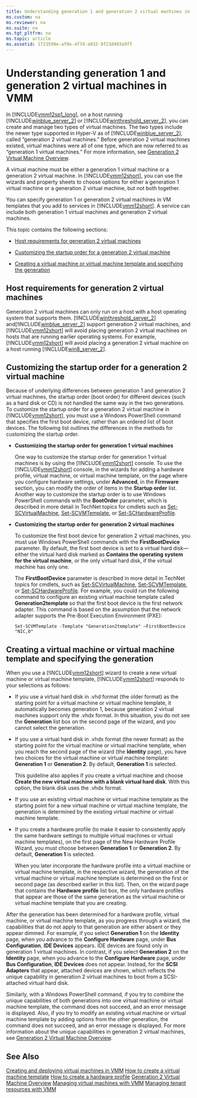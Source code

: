 ```yaml
---
title: Understanding generation 1 and generation 2 virtual machines in VMM
ms.custom: na
ms.reviewer: na
ms.suite: na
ms.tgt_pltfrm: na
ms.topic: article
ms.assetid: 1723599e-af0e-4f7d-a932-9f23d493a9ff
---
```

# Understanding generation 1 and generation 2 virtual machines in VMM
In [!INCLUDE[vmm12sp1_long](../../includes/vmm12sp1_long_md.md)], on a host running [!INCLUDE[winblue_server_2](../../includes/winblue_server_2_md.md)] or [!INCLUDE[winthreshold_server_2](../../includes/winthreshold_server_2_md.md)], you can create and manage two types of virtual machines. The two types include the newer type supported in Hyper\-V as of [!INCLUDE[winblue_server_2](../../includes/winblue_server_2_md.md)], called “generation 2 virtual machines.” Before generation 2 virtual machines existed, virtual machines were all of one type, which are now referred to as “generation 1 virtual machines.” For more information, see [Generation 2 Virtual Machine Overview](http://technet.microsoft.com/library/dn282285.aspx).

A virtual machine must be either a generation 1 virtual machine or a generation 2 virtual machine.  In [!INCLUDE[vmm12short](../../includes/vmm12short_md.md)], you can use the wizards and property sheets to choose options for either a generation 1 virtual machine or a generation 2 virtual machine, but not both together.

You can specify generation 1 or generation 2 virtual machines in VM templates that you add to services in [!INCLUDE[vmm12short](../../includes/vmm12short_md.md)]. A service can include both generation 1 virtual machines and generation 2 virtual machines.

This topic contains the following sections:

-   [Host requirements for generation 2 virtual machines](#BKMK_Hostreq)

-   [Customizing the startup order for a generation 2 virtual machine](#BKMK_Customstart)

-   [Creating a virtual machine or virtual machine template and specifying the generation](#BKMK_Specgen)

## <a name="BKMK_Hostreq"></a>Host requirements for generation 2 virtual machines
Generation 2 virtual machines can only run on a host with a host operating system that supports them. [!INCLUDE[winthreshold_server_2](../../includes/winthreshold_server_2_md.md)] and[!INCLUDE[winblue_server_2](../../includes/winblue_server_2_md.md)] support generation 2 virtual machines, and [!INCLUDE[vmm12short](../../includes/vmm12short_md.md)] will avoid placing generation 2 virtual machines on hosts that are running earlier operating systems. For example, [!INCLUDE[vmm12short](../../includes/vmm12short_md.md)] will avoid placing a generation 2 virtual machine on a host running [!INCLUDE[win8_server_2](../../includes/win8_server_2_md.md)].

## <a name="BKMK_Customstart"></a>Customizing the startup order for a generation 2 virtual machine
Because of underlying differences between generation 1 and generation 2 virtual machines, the startup order \(boot order\) for different devices \(such as a hard disk or CD\) is not handled the same way in the two generations. To customize the startup order for a generation 2 virtual machine in [!INCLUDE[vmm12short](../../includes/vmm12short_md.md)], you must use a Windows PowerShell command that specifies the first boot device, rather than an ordered list of boot devices. The following list outlines the differences in the methods for customizing the startup order.

-   **Customizing the startup order for generation 1 virtual machines**

    One way to customize the startup order for generation 1 virtual machines is by using the [!INCLUDE[vmm12short](../../includes/vmm12short_md.md)] console. To use the [!INCLUDE[vmm12short](../../includes/vmm12short_md.md)] console, in the wizards for adding a hardware profile, virtual machine, or virtual machine template, on the page where you configure hardware settings, under **Advanced**, in the **Firmware** section, you can modify the order of items in the **Startup order** list. Another way to customize the startup order is to use Windows PowerShell commands with the **BootOrder** parameter, which is described in more detail in TechNet topics for cmdlets such as [Set-SCVirtualMachine](http://technet.microsoft.com/library/jj654500.aspx), [Set-SCVMTemplate](http://technet.microsoft.com/library/jj654252.aspx), or [Set-SCHardwareProfile](http://technet.microsoft.com/library/jj647740.aspx).

-   **Customizing the startup order for generation 2 virtual machines**

    To customize the first boot device for generation 2 virtual machines, you must use Windows PowerShell commands with the **FirstBootDevice** parameter. By default, the first boot device is set to a virtual hard disk—either the virtual hard disk marked as **Contains the operating system for the virtual machine**, or the only virtual hard disk, if the virtual machine has only one.

    The **FirstBootDevice** parameter is described in more detail in TechNet topics for cmdlets, such as [Set-SCVirtualMachine](http://technet.microsoft.com/library/jj654500.aspx), [Set-SCVMTemplate](http://technet.microsoft.com/library/jj654252.aspx), or [Set-SCHardwareProfile](http://technet.microsoft.com/library/jj647740.aspx). For example, you could run the following command to configure an existing virtual machine template called **Generation2template** so that the first boot device is the first network adapter. This command is based on the assumption that the network adapter supports the Pre\-Boot Execution Environment \(PXE\):

    ```
    Set-SCVMTemplate -Template "Generation2template" –FirstBootDevice "NIC,0"
    ```

## <a name="BKMK_Specgen"></a>Creating a virtual machine or virtual machine template and specifying the generation
When you use a [!INCLUDE[vmm12short](../../includes/vmm12short_md.md)] wizard to create a new virtual machine or virtual machine template, [!INCLUDE[vmm12short](../../includes/vmm12short_md.md)] responds to your selections as follows:

-   If you use a virtual hard disk in .vhd format \(the older format\) as the starting point for a virtual machine or virtual machine template, it automatically becomes generation 1, because generation 2 virtual machines support only the .vhdx format. In this situation, you do not see the **Generation** list box on the second page of the wizard, and you cannot select the generation.

-   If you use a virtual hard disk in .vhdx format \(the newer format\) as the starting point for the virtual machine or virtual machine template, when you reach the second page of the wizard \(the **Identity** page\), you have two choices for the virtual machine or virtual machine template: **Generation 1** or **Generation 2**. By default, **Generation 1** is selected.

    This guideline also applies if you create a virtual machine and choose **Create the new virtual machine with a blank virtual hard disk**. With this option, the blank disk uses the .vhdx format.

-   If you use an existing virtual machine or virtual machine template as the starting point for a new virtual machine or virtual machine template, the generation is determined by the existing virtual machine or virtual machine template.

-   If you create a hardware profile \(to make it easier to consistently apply the same hardware settings to multiple virtual machines or virtual machine templates\), on the first page of the New Hardware Profile Wizard, you must choose between **Generation 1** or **Generation 2**. By default, **Generation 1** is selected.

    When you later incorporate the hardware profile into a virtual machine or virtual machine template, in the respective wizard, the generation of the virtual machine or virtual machine template is determined on the first or second page \(as described earlier in this list\). Then, on the wizard page that contains the **Hardware profile** list box, the only hardware profiles that appear are those of the same generation as the virtual machine or virtual machine template that you are creating.

After the generation has been determined for a hardware profile, virtual machine, or virtual machine template, as you progress through a wizard, the capabilities that do not apply to that generation are either absent or they appear dimmed. For example, if you select **Generation 1** on the **Identity** page, when you advance to the **Configure Hardware** page, under **Bus Configuration**, **IDE Devices** appears. IDE devices are found only in generation 1 virtual machines. In contrast, if you select **Generation 2** on the **Identity** page, when you advance to the **Configure Hardware** page, under **Bus Configuration**, **IDE Devices** does not appear. Instead, for the **SCSI Adapters** that appear, attached devices are shown, which reflects the unique capability in generation 2 virtual machines to boot from a SCSI\-attached virtual hard disk.

Similarly, with a Windows PowerShell command, if you try to combine the unique capabilities of both generations into one virtual machine or virtual machine template, the command does not succeed, and an error message is displayed. Also, if you try to modify an existing virtual machine or virtual machine template by adding options from the other generation, the command does not succeed, and an error message is displayed. For more information about the unique capabilities in generation 2 virtual machines, see [Generation 2 Virtual Machine Overview](http://technet.microsoft.com/library/dn282285.aspx).

## See Also
[Creating and deploying virtual machines in VMM](Creating-and-deploying-virtual-machines-in-VMM.md)
[How to create a virtual machine template](How-to-create-a-virtual-machine-template.md)
[How to create a hardware profile](How-to-create-a-hardware-profile.md)
[Generation 2 Virtual Machine Overview](http://technet.microsoft.com/library/dn282285.aspx)
[Managing virtual machines with VMM](Managing-virtual-machines-with-VMM.md)
[Managing tenant resources with VMM](Managing-tenant-resources-with-VMM.md)


